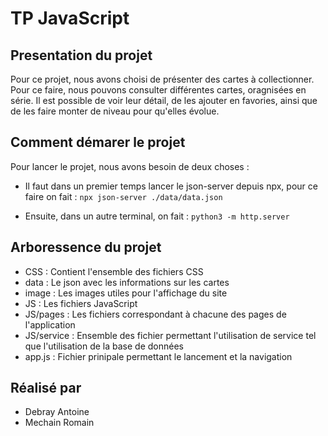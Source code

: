 # TP JavaScript

## Presentation du projet

Pour ce projet, nous avons choisi de présenter des cartes à collectionner. Pour ce faire, nous pouvons consulter différentes cartes, oragnisées en série. Il est possible de voir leur détail, de les ajouter en favories, ainsi que de les faire monter de niveau pour qu'elles évolue. 

## Comment démarer le projet

Pour lancer le projet, nous avons besoin de deux choses : 

- Il faut dans un premier temps lancer le json-server depuis npx, pour ce faire on fait : `npx json-server ./data/data.json`

- Ensuite, dans un autre terminal, on fait : `python3 -m http.server`

## Arboressence du projet

- CSS : Contient l'ensemble des fichiers CSS
- data : Le json avec les informations sur les cartes 
- image : Les images utiles pour l'affichage du site
- JS : Les fichiers JavaScript
 - JS/pages : Les fichiers correspondant à chacune des pages de l'application
 - JS/service : Ensemble des fichier permettant l'utilisation de service tel que l'utilisation de la base de données
 - app.js : Fichier prinipale permettant le lancement et la navigation

## Réalisé par
 
- Debray Antoine 
- Mechain Romain